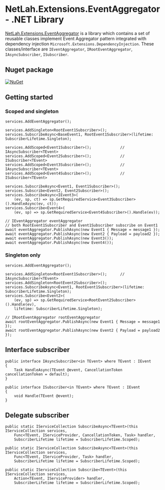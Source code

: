 # NetLah.Extensions.EventAggregator - .NET Library

[NetLah.Extensions.EventAggregator](https://www.nuget.org/packages/NetLah.Extensions.EventAggregator/) is a library which contains a set of reusable classes implement Event Aggregator pattern integrated with dependency injection `Microsoft.Extensions.DependencyInjection`. These classes/interface are `IEventAggregator`, `IRootEventAggregator`, `IAsyncSubscriber`, `ISubscriber`.

## Nuget package

[![NuGet](https://img.shields.io/nuget/v/NetLah.Extensions.EventAggregator.svg?style=flat-square&label=nuget&colorB=00b200)](https://www.nuget.org/packages/NetLah.Extensions.EventAggregator/)

## Getting started

### Scoped and singleton

```
services.AddEventAggregator();

services.AddSingleton<RootEvent1Subscriber>();
services.SubscribeAsync<BaseEvent1, RootEvent1Subscriber>(lifetime: SubscriberLifetime.Singleton);

services.AddScoped<Event1Subscriber>();             // IAsyncSubscriber<TEvent>
services.AddScoped<Event2Subscriber>();             // ISubscriber<TEvent>
services.AddScoped<Event3Subscriber>();             // IAsyncSubscriber<TEvent>
services.AddScoped<Event4Subscriber>();             // ISubscriber<TEvent>

services.SubscribeAsync<Event1, Event1Subscriber>();
services.Subscribe<Event2, Event2Subscriber>();
services.SubscribeAsync<IEvent3>(
    (ev, sp, ct) => sp.GetRequiredService<Event3Subscriber>().HandleAsync(ev, ct));
services.Subscribe<Event4>(
    (ev, sp) => sp.GetRequiredService<Event4Subscriber>().Handle(ev));

// IEventAggregator eventAggregator
// both RootEvent1Subscriber and Event1Subscriber subscribe on Event1
await eventAggregator.PublishAsync(new Event1 { Message = message1 });
await eventAggregator.PublishAsync(new Event2 { Payload = payload2 });
await eventAggregator.PublishAsync(new Event3());
await eventAggregator.PublishAsync(new Event4());
```

### Singleton only

```
services.AddEventAggregator();

services.AddSingleton<RootEvent1Subscriber>();      // IAsyncSubscriber<TEvent>
services.AddSingleton<RootEvent2Subscriber>();
services.SubscribeAsync<Event1, RootEvent1Subscriber>(lifetime: SubscriberLifetime.Singleton);
services.Subscribe<Event2>(
    (ev, sp) => sp.GetRequiredService<RootEvent2Subscriber>().Handle(ev),
    lifetime: SubscriberLifetime.Singleton);

// IRootEventAggregator rootEventAggregator
await rootEventAggregator.PublishAsync(new Event1 { Message = message1 });
await rootEventAggregator.PublishAsync(new Event2 { Payload = payload2 });
```

## Interface subscriber

```
public interface IAsyncSubscriber<in TEvent> where TEvent : IEvent
{
    Task HandleAsync(TEvent @event, CancellationToken cancellationToken = default);
}

public interface ISubscriber<in TEvent> where TEvent : IEvent
{
    void Handle(TEvent @event);
}
```

## Delegate subscriber

```
public static IServiceCollection SubscribeAsync<TEvent>(this IServiceCollection services,
    Func<TEvent, IServiceProvider, CancellationToken, Task> handler,
    SubscriberLifetime lifetime = SubscriberLifetime.Scoped);

public static IServiceCollection SubscribeAsync<TEvent>(this IServiceCollection services,
    Func<TEvent, IServiceProvider, Task> handler,
    SubscriberLifetime lifetime = SubscriberLifetime.Scoped);

public static IServiceCollection Subscribe<TEvent>(this IServiceCollection services,
    Action<TEvent, IServiceProvider> handler,
    SubscriberLifetime lifetime = SubscriberLifetime.Scoped);
```
